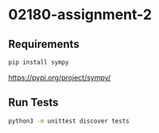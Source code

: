 # 02180-assignment-2

## Requirements
```bash
pip install sympy
```
https://pypi.org/project/sympy/

## Run Tests

```bash
python3 -m unittest discover tests
```